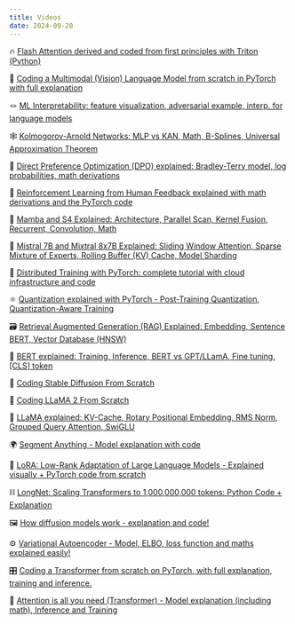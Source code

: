 ```yaml
---
title: Videos
date: 2024-09-20
---
```


🔥 [Flash Attention derived and coded from first principles with Triton (Python)](https://youtu.be/zy8ChVd_oTM)

🌅 [Coding a Multimodal (Vision) Language Model from scratch in PyTorch with full explanation](https://www.youtube.com/watch?v=vAmKB7iPkWw)

🪢 [ML Interpretability: feature visualization, adversarial example, interp. for language models](https://youtu.be/lg1-M8hEX50)

🕸️ [Kolmogorov-Arnold Networks: MLP vs KAN, Math, B-Splines, Universal Approximation Theorem](https://youtu.be/-PFIkkwWdnM)

🎯 [Direct Preference Optimization (DPO) explained: Bradley-Terry model, log probabilities, math derivations](https://youtu.be/hvGa5Mba4c8)

📐 [Reinforcement Learning from Human Feedback explained with math derivations and the PyTorch code](https://www.youtube.com/watch?v=qGyFrqc34yc)

🐍 [Mamba and S4 Explained: Architecture, Parallel Scan, Kernel Fusion, Recurrent, Convolution, Math](https://www.youtube.com/watch?v=8Q_tqwpTpVU)

🌈 [Mistral 7B and Mixtral 8x7B Explained: Sliding Window Attention, Sparse Mixture of Experts, Rolling Buffer (KV) Cache, Model Sharding](https://www.youtube.com/watch?v=UiX8K-xBUpE)

🔬 [Distributed Training with PyTorch: complete tutorial with cloud infrastructure and code](https://www.youtube.com/watch?v=toUSzwR0EV8)

⚛️ [Quantization explained with PyTorch - Post-Training Quantization, Quantization-Aware Training](https://www.youtube.com/watch?v=0VdNflU08yA)

🗃️ [Retrieval Augmented Generation (RAG) Explained: Embedding, Sentence BERT, Vector Database (HNSW)](https://www.youtube.com/watch?v=rhZgXNdhWDY)

👨 [BERT explained: Training, Inference,  BERT vs GPT/LLamA, Fine tuning, [CLS] token](https://www.youtube.com/watch?v=90mGPxR2GgY)

🌄 [Coding Stable Diffusion From Scratch](https://www.youtube.com/watch?v=ZBKpAp_6TGI)

🦙 [Coding LLaMA 2 From Scratch](https://www.youtube.com/watch?v=oM4VmoabDAI)

🦙 [LLaMA explained: KV-Cache, Rotary Positional Embedding, RMS Norm, Grouped Query Attention, SwiGLU](https://www.youtube.com/watch?v=Mn_9W1nCFLo)

🌍 [Segment Anything - Model explanation with code](https://www.youtube.com/watch?v=eYhvJR4zFUM)

🧮 [LoRA: Low-Rank Adaptation of Large Language Models - Explained visually + PyTorch code from scratch](https://www.youtube.com/watch?v=PXWYUTMt-AU)

⛓ [LongNet: Scaling Transformers to 1,000,000,000 tokens: Python Code + Explanation](https://www.youtube.com/watch?v=nC2nU9j9DVQ)

🖼 [How diffusion models work - explanation and code!](https://www.youtube.com/watch?v=I1sPXkm2NH4)

⚙️ [Variational Autoencoder - Model, ELBO, loss function and maths explained easily!](https://www.youtube.com/watch?v=iwEzwTTalbg)

🎛 [Coding a Transformer from scratch on PyTorch, with full explanation, training and inference.](https://www.youtube.com/watch?v=ISNdQcPhsts)

🪬 [Attention is all you need (Transformer) - Model explanation (including math), Inference and Training](https://www.youtube.com/watch?v=bCz4OMemCcA)
